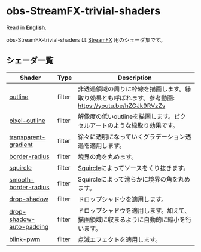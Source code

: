 # obs-StreamFX-trivial-shaders

Read in [**English**](README_en.md).

obs-StreamFX-trivial-shaders は [StreamFX](https://github.com/Xaymar/obs-StreamFX) 用のシェーダ集です。

## シェーダ一覧

|Shader|Type|Description|
-------|----|------------
|[outline](filter/outline/)|filter|非透過領域の周りに枠線を描画します。縁取り効果とも呼ばれます。参考動画: https://youtu.be/hZGJk9RVzZs|
|[pixel-outline](filter/outline/)|filter|解像度の低いoutlineを描画します。ピクセルアートのような縁取り効果です。|
|[transparent-gradient](filter/transparent-gradient/)|filter|徐々に透明になっていくグラデーション透過を適用します。|
|[border-radius](filter/border-radius/)|filter|境界の角を丸めます。|
|[squircle](filter/border-radius/)|filter|[Squircle](https://en.wikipedia.org/wiki/Squircle)によってソースをくり抜きます。|
|[smooth-border-radius](filter/border-radius/)|filter|Squircleによって滑らかに境界の角を丸めます。|
|[drop-shadow](filter/drop-shadow/)|filter|ドロップシャドウを適用します。|
|[drop-shadow-auto-padding](filter/drop-shadow/)|filter|ドロップシャドウを適用します。加えて、描画領域に収まるように自動的に縮小を行います。|
|[blink-pwm](filter/blink/)|filter|点滅エフェクトを適用します。|
